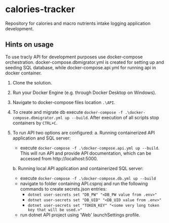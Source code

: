 # calories-tracker
Repository for calories and macro nutrients intake logging application development.
## Hints on usage
To use tracly API for development purposes use docker-compose orchestration. 
docker-compose.dbmigrator.yml is created for setting up and seeding SQL database, while docker-compose.api.yml for running api in docker container.

1. Clone the solution.
2. Run your Docker Engine (e.g. through Docker Desktop on Windows).
3. Navigate to docker-compose files location `.\API`.
4. To create and migrate db execute `docker-compose -f .\docker-compose.dbmigrator.yml up --build`. After execution of all scripts stop containers by `CTRL+C`.
5. To run API two options are configured:
    a. Running containerized API application and SQL server:
    -  execute `docker-compose -f .\docker-compose.api.yml up --build`. This will run API and provide API documentation, which can be accessed from http://localhost:5000.

    b. Running local API application and containerized SQL server:
    - execute `docker-compose -f .\docker-compose.db.yml up --build`
    - navigate to folder containing API.csproj and run the following commands to create secrets.json entries: 
        - `dotnet user-secrets set "DB_PW" "<DB_PW value from .env>"`
        - `dotnet user-secrets set "DB_UID" "<DB_UID value from .env>"`
        - `dotnet user-secrets set "TOKEN_KEY" "<some very long token key that will be used.>"`
    - run dotnet API project using 'Web' launchSettings profile.   